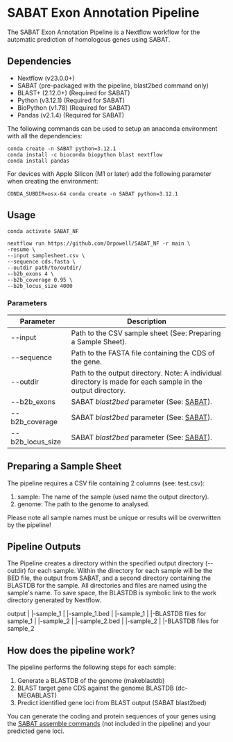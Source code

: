 # SABAT Exon Annotation Pipeline

The SABAT Exon Annotation Pipeline is a Nextflow workflow for the automatic 
prediction of homologous genes using SABAT.

## Dependencies

- Nextflow (v23.0.0+)
- SABAT (pre-packaged with the pipeline, blast2bed command only)
- BLAST+ (2.12.0+) (Required for SABAT)
- Python (v3.12.1) (Required for SABAT)
- BioPython (v1.78) (Required for SABAT)
- Pandas (v2.1.4) (Required for SABAT)

The following commands can be used to setup an anaconda environment with all the dependencies:

    conda create -n SABAT python=3.12.1
    conda install -c bioconda biopython blast nextflow
    conda install pandas

For devices with Apple Silicon (M1 or later) add the following parameter when creating the environment:

    CONDA_SUBDIR=osx-64 conda create -n SABAT python=3.12.1

## Usage

    conda activate SABAT_NF

    nextflow run https://github.com/Orpowell/SABAT_NF -r main \
    -resume \
    --input samplesheet.csv \
    --sequence cds.fasta \
    --outdir path/to/outdir/
    --b2b_exons 4 \
    --b2b_coverage 0.95 \
    --b2b_locus_size 4000 

### Parameters

| Parameter | Description |
| --- | --- |
| --input   | Path to the CSV sample sheet (See: Preparing a Sample Sheet).  |
| --sequence| Path to the FASTA file containing the CDS of the gene. |
| --outdir | Path to the output directory. Note: A individual directory is made for each sample in the output directory. |
| --b2b_exons | SABAT *blast2bed* parameter (See: [SABAT](https://github.com/Orpowell/SABAT)). |
| --b2b_coverage | SABAT *blast2bed* parameter (See: [SABAT](https://github.com/Orpowell/SABAT)). |
| --b2b_locus_size | SABAT *blast2bed* parameter (See: [SABAT](https://github.com/Orpowell/SABAT)). |

## Preparing a Sample Sheet

The pipeline requires a CSV file containing 2 columns (see: test.csv):
1. sample: The name of the sample (used name the output directory).
2. genome: The path to the genome to analysed.

Please note all sample names must be unique or results will be overwritten by the pipeline! 

## Pipeline Outputs

The Pipeline creates a directory within the specified output directory (--outdir) for each sample. Within the directory for each sample will be the BED file, the output from SABAT, and 
a second directory containing the BLASTDB for the sample. All directories and files are named using the sample's name. To save space, the BLASTDB is symbolic link to the work directory generated by Nextflow.

output
    |
    |-sample_1
    |   |-sample_1.bed
    |   |-sample_1
    |        |-BLASTDB files for sample_1
    |
    |-sample_2
    |    |-sample_2.bed
    |    |-sample_2
    |        |-BLASTDB files for sample_2

## How does the pipeline work?

The pipeline performs the following steps for each sample:
1. Generate a BLASTDB of the genome (makeblastdb)
2. BLAST target gene CDS against the genome BLASTDB (dc-MEGABLAST)
3. Predict identified gene loci from BLAST output (SABAT blast2bed)

You can generate the coding and protein sequences of your genes using the [SABAT assemble commands](https://github.com/Orpowell/SABAT) (not included in the pipeline) and your predicted gene loci.

